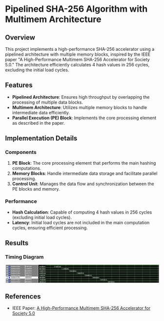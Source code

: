 
# Pipelined SHA-256 Algorithm with Multimem Architecture

## Overview

This project implements a high-performance SHA-256 accelerator using a pipelined architecture with multiple memory blocks, inspired by the IEEE paper "A High-Performance Multimem SHA-256 Accelerator for Society 5.0." The architecture efficiently calculates 4 hash values in 256 cycles, excluding the initial load cycles.

## Features

- **Pipelined Architecture**: Ensures high throughput by overlapping the processing of multiple data blocks.
- **Multimem Architecture**: Utilizes multiple memory blocks to handle intermediate data efficiently.
- **Parallel Execution (PE) Block**: Implements the core processing element as described in the paper.

## Implementation Details

### Components

1. **PE Block**: The core processing element that performs the main hashing computations.
2. **Memory Blocks**: Handle intermediate data storage and facilitate parallel processing.
3. **Control Unit**: Manages the data flow and synchronization between the PE blocks and memory.

### Performance

- **Hash Calculation**: Capable of computing 4 hash values in 256 cycles (excluding initial load cycles).
- **Latency**: Initial load cycles are not included in the main computation cycles, ensuring efficient processing.


## Results

### Timing Diagram
![Model-sim output](quartus-files/result.png)


## References

- IEEE Paper: [A High-Performance Multimem SHA-256 Accelerator for Society 5.0](https://ieeexplore.ieee.org/document/XXXXXXX)





